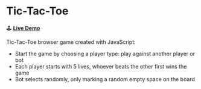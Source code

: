 # Tic-Tac-Toe

:joystick: **[Live Demo](https://zakibed.github.io/tic-tac-toe/)**

Tic-Tac-Toe browser game created with JavaScript:

-   Start the game by choosing a player type: play against another player or bot
-   Each player starts with 5 lives, whoever beats the other first wins the game
-   Bot selects randomly, only marking a random empty space on the board
